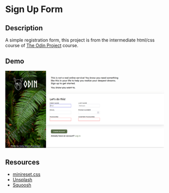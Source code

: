 # Sign Up Form

## Description
A simple registration form, this project is from the intermediate html/css course of [The Odin Project](https://www.theodinproject.com) course.

## Demo
<p align="center">
  <img alt="Demo image 0" src="demo/demo-0.png">
</p>

## Resources
- [minireset.css](https://github.com/jgthms/minireset.css)
- [Unsplash](https://unsplash.com/)
- [Squoosh](https://squoosh.app/)
